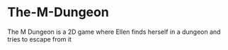 # The-M-Dungeon
The M Dungeon is a 2D game where Ellen finds herself in a dungeon and tries to escape from it
